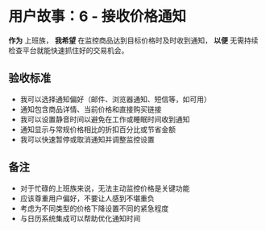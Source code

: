 # 用户故事：6 - 接收价格通知

**作为** 上班族，
**我希望** 在监控商品达到目标价格时及时收到通知，
**以便** 无需持续检查平台就能快速抓住好的交易机会。

## 验收标准

* 我可以选择通知偏好（邮件、浏览器通知、短信等，如可用）
* 通知包含商品详情、当前价格和直接购买链接
* 我可以设置静音时间以避免在工作或睡眠时间收到通知
* 通知显示与常规价格相比的折扣百分比或节省金额
* 我可以快速暂停或取消通知并调整监控设置

## 备注

* 对于忙碌的上班族来说，无法主动监控价格是关键功能
* 应该尊重用户偏好，不要让人感到不堪重负
* 考虑为不同类型的价格下降设置不同的紧急程度
* 与日历系统集成可以帮助优化通知时间
